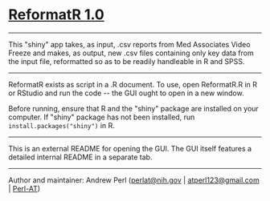 # [ReformatR 1.0](https://github.com/Perl-AT/ReformatR)

---

This "shiny" app takes, as input, .csv reports from Med Associates Video Freeze and makes, as output, new .csv files containing only key data from the input file, reformatted so as to be readily handleable in R and SPSS. 

---

ReformatR exists as script in a .R document. To use, open ReformatR.R in R or RStudio and run the code -- the GUI ought to open in a new window. 

Before running, ensure that R and the "shiny" package are installed on your computer. 
If "shiny" package has not been installed, run `install.packages("shiny")` in R. 

---

This is an external README for opening the GUI. The GUI itself features a detailed internal README in a separate tab. 

---

Author and maintainer: Andrew Perl (perlat@nih.gov | atperl123@gmail.com | [Perl-AT](https://github.com/Perl-AT))
